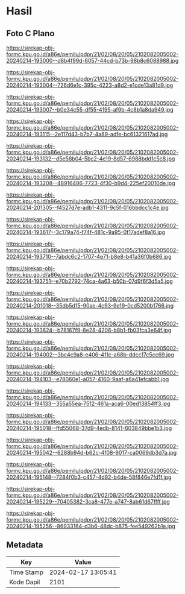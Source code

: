 # Hasil

## Foto C Plano

https://sirekap-obj-formc.kpu.go.id/a86e/pemilu/pdpr/21/02/08/20/05/2102082005002-20240214-193000--d8b4f99d-6057-44cd-b73b-98b8c6088988.jpg

https://sirekap-obj-formc.kpu.go.id/a86e/pemilu/pdpr/21/02/08/20/05/2102082005002-20240214-193004--726d6e1c-395c-4223-a8d2-e1cde13a81d9.jpg

https://sirekap-obj-formc.kpu.go.id/a86e/pemilu/pdpr/21/02/08/20/05/2102082005002-20240214-193007--b0e34c55-df55-4195-af9b-4c8b1a8da949.jpg

https://sirekap-obj-formc.kpu.go.id/a86e/pemilu/pdpr/21/02/08/20/05/2102082005002-20240214-193115--2e117d43-b7b7-4a89-adfe-bc61321617ad.jpg

https://sirekap-obj-formc.kpu.go.id/a86e/pemilu/pdpr/21/02/08/20/05/2102082005002-20240214-193132--d5e58b04-5bc2-4e19-8d57-6988bdd1c5c8.jpg

https://sirekap-obj-formc.kpu.go.id/a86e/pemilu/pdpr/21/02/08/20/05/2102082005002-20240214-193208--48916486-7723-4f30-b9d4-225ef20010de.jpg

https://sirekap-obj-formc.kpu.go.id/a86e/pemilu/pdpr/21/02/08/20/05/2102082005002-20240214-201305--f4527d7e-adb1-4311-9c5f-016bbdcc1c4e.jpg

https://sirekap-obj-formc.kpu.go.id/a86e/pemilu/pdpr/21/02/08/20/05/2102082005002-20240214-193617--3c179a74-f74f-481c-9a95-0f17adef8a16.jpg

https://sirekap-obj-formc.kpu.go.id/a86e/pemilu/pdpr/21/02/08/20/05/2102082005002-20240214-193710--7abdc6c2-1707-4e71-b8e8-b41a36f0b686.jpg

https://sirekap-obj-formc.kpu.go.id/a86e/pemilu/pdpr/21/02/08/20/05/2102082005002-20240214-193751--e70b2792-74ca-4a63-b50b-07d9f6f3d5a5.jpg

https://sirekap-obj-formc.kpu.go.id/a86e/pemilu/pdpr/21/02/08/20/05/2102082005002-20240214-201018--35db5d15-90ae-4c93-9e19-0cd5200b1766.jpg

https://sirekap-obj-formc.kpu.go.id/a86e/pemilu/pdpr/21/02/08/20/05/2102082005002-20240214-193824--b78167f9-8e28-4206-b8b1-fb03fca3e64f.jpg

https://sirekap-obj-formc.kpu.go.id/a86e/pemilu/pdpr/21/02/08/20/05/2102082005002-20240214-194002--3bc4c9a8-e406-411c-a68b-ddcc17c5cc69.jpg

https://sirekap-obj-formc.kpu.go.id/a86e/pemilu/pdpr/21/02/08/20/05/2102082005002-20240214-194103--e78060e1-a057-4160-9aaf-a6a41efcabb1.jpg

https://sirekap-obj-formc.kpu.go.id/a86e/pemilu/pdpr/21/02/08/20/05/2102082005002-20240214-194133--355a55ea-7512-461a-aca6-00ed13854ff3.jpg

https://sirekap-obj-formc.kpu.go.id/a86e/pemilu/pdpr/21/02/08/20/05/2102082005002-20240214-195018--ffd55068-37d9-4edb-8141-603849bbe1b3.jpg

https://sirekap-obj-formc.kpu.go.id/a86e/pemilu/pdpr/21/02/08/20/05/2102082005002-20240214-195042--6288b94d-b62c-4f08-9017-ca0069db3d7a.jpg

https://sirekap-obj-formc.kpu.go.id/a86e/pemilu/pdpr/21/02/08/20/05/2102082005002-20240214-195148--7284f0b3-c457-4d92-b4de-58f846e7fd1f.jpg

https://sirekap-obj-formc.kpu.go.id/a86e/pemilu/pdpr/21/02/08/20/05/2102082005002-20240214-195229--70405382-3ca8-477e-a747-8ab61d67ffff.jpg

https://sirekap-obj-formc.kpu.go.id/a86e/pemilu/pdpr/21/02/08/20/05/2102082005002-20240214-195256--86933164-d3b6-48dc-b875-fee549262b1e.jpg


## Metadata

| Key        | Value               |
| ---------- | ------------------- |
| Time Stamp | 2024-02-17 13:05:41 |
| Kode Dapil | 2101                |



